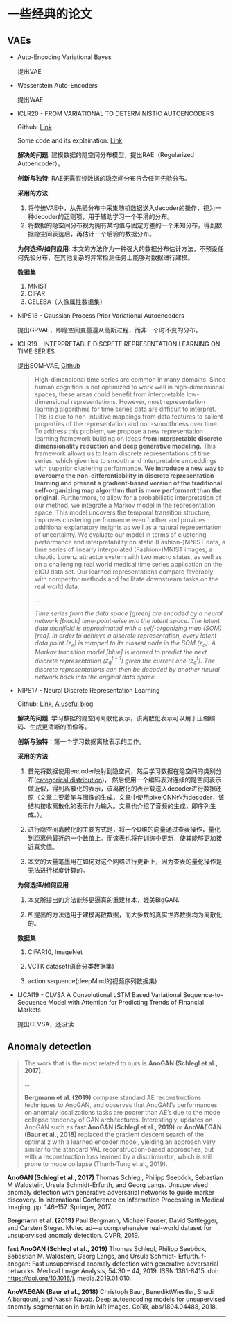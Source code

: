 <script type="text/x-mathjax-config">
  MathJax.Hub.Config({
    tex2jax: {
      inlineMath: [ ['$','$'], ["\\(","\\)"] ],
      processEscapes: true
    }
  });
</script>

<script src="https://cdn.mathjax.org/mathjax/latest/MathJax.js?config=TeX-AMS-MML_HTMLorMML" type="text/javascript"></script>

# 一些经典的论文

## VAEs

+ Auto-Encoding Variational Bayes

  提出VAE
  
  
+ Wasserstein Auto-Encoders

  提出WAE
  

+ ICLR20 - FROM VARIATIONAL TO DETERMINISTIC AUTOENCODERS
  
  Github: [Link](https://github.com/ParthaEth/Regularized_autoencoders-RAE-)
  
  Some code and its explaination: [Link](http://ameroyer.github.io/projects/2019/08/20/VQVAE.html)
  
  **解决的问题**: 建模数据的隐空间分布模型，提出RAE（Regularized Autoencoder）。
  
  **创新与独特**: RAE无需假设数据的隐空间分布符合任何先验分布。
  
  **采用的方法**
  1. 将传统VAE中，从先验分布中采集随机数据送入decoder的操作，视为一种decoder的正则项，用于辅助学习一个平滑的分布。
  2. 将数据的隐空间分布视为拥有某均值与固定方差的一个未知分布，得到数据隐空间表达后，再估计一个后验的数据分布。
  
  **为何选择/如何应用**: 本文的方法作为一种强大的数据分布估计方法，不预设任何先验分布，在其他复杂的异常检测任务上能够对数据进行建模。
  
  **数据集**
  1. MNIST
  2. CIFAR
  3. CELEBA（人像属性数据集）

  
  
+ NIPS18 - Gaussian Process Prior Variational Autoencoders

  提出GPVAE，即隐空间变量遵从高斯过程，而非一个时不变的分布。
  
  
+ ICLR19 - INTERPRETABLE DISCRETE REPRESENTATION LEARNING ON TIME SERIES

  提出SOM-VAE, [Github](https://github.com/ratschlab/SOM-VAE)

  > High-dimensional time series are common in many domains. Since human cognition is
  > not optimized to work well in high-dimensional spaces, these areas could benefit from
  > interpretable low-dimensional representations. However, most representation learning
  > algorithms for time series data are difficult to interpret. This is due to non-intuitive mappings
  > from data features to salient properties of the representation and non-smoothness over time.
  > To address this problem, we propose a new representation learning framework building on
  > ideas **from interpretable discrete dimensionality reduction and deep generative modeling.**
  > This framework allows us to learn discrete representations of time series, which give rise to
  > smooth and interpretable embeddings with superior clustering performance. **We introduce
  > a new way to overcome the non-differentiability in discrete representation learning and
  > present a gradient-based version of the traditional self-organizing map algorithm that is
  > more performant than the original.** Furthermore, to allow for a probabilistic interpretation of
  > our method, we integrate a Markov model in the representation space. This model uncovers
  > the temporal transition structure, improves clustering performance even further and provides
  > additional explanatory insights as well as a natural representation of uncertainty.
  > We evaluate our model in terms of clustering performance and interpretability on static
  > (Fashion-)MNIST data, a time series of linearly interpolated (Fashion-)MNIST images, a
  > chaotic Lorenz attractor system with two macro states, as well as on a challenging real world
  > medical time series application on the eICU data set. Our learned representations compare
  > favorably with competitor methods and facilitate downstream tasks on the real world data.
  >
  > ...
  >
  > *Time series from the data space [green] are encoded
  > by a neural network [black] time-point-wise into the latent space. The latent data manifold is approximated
  > with a self-organizing map (SOM) [red]. In order to achieve a discrete representation, every latent data point
  > ($z_e$) is mapped to its closest node in the SOM ($z_q$). A Markov transition model [blue] is learned to predict
  > the next discrete representation ($z_q ^{t+1}$) given the current one ($z_q ^{t}$). The discrete representations can then be
  > decoded by another neural network back into the original data space.*
  

  
+ NIPS17 - Neural Discrete Representation Learning

  Github: [Link](https://github.com/nakosung/VQ-VAE), [A useful blog](http://ameroyer.github.io/projects/2019/08/20/VQVAE.html)
  
  **解决的问题**: 学习数据的隐空间离散化表示，该离散化表示可以用于压缩编码、生成更清晰的图像等。
  
  **创新与独特**：第一个学习数据离散表示的工作。
  
  **采用的方法**
  1. 首先将数据使用encoder映射到隐空间，然后学习数据在隐空间的类别分布([categorical distribution](https://zhuanlan.zhihu.com/p/59550457))，
  然后使用一个编码表对连续的隐空间表示做近似，得到离散化的表示，该离散化的表示载送入decoder进行数据还原（文章主要着笔与图像的生成，文章中使用pixelCNN作为decoder，该结构接收离散化的表示作为输入。文章也介绍了音频的生成，即序列生成。）。
  
  2. 进行隐空间离散化的主要方式是，将一个D维的向量通过查表操作，量化到距离他最近的一个数值上。而该表也将在训练中更新，使其能够更加接近真实值。
  
  3. 本文的大量笔墨用在如何对这个网络进行更新上，因为查表的量化操作是无法进行梯度计算的。
  
  **为何选择/如何应用**
  1. 本文所提出的方法能够更逼真的重建样本，媲美BigGAN.
  
  2. 所提出的方法适用于建模离散数据，而大多数的真实世界数据均为离散化的。
  
  **数据集**
  1. CIFAR10, ImageNet
  
  2. VCTK dataset(语音分类数据集)
  
  3. action sequence(deepMind的视频序列数据集)
  
  
+ IJCAI19 - CLVSA A Convolutional LSTM Based Variational Sequence-to-Sequence Model with Attention for Predicting Trends of Financial Markets

  提出CLVSA，还没读
  




## Anomaly detection

  > The work that is the most related to ours is **AnoGAN (Schlegl et al., 2017)**.
  >
  > ...
  >
  > **Bergmann et al. (2019)** compare standard AE reconstructions techniques
  > to AnoGAN, and observes that AnoGAN’s performances on anomaly localizations tasks are
  > poorer than AE’s due to the mode collapse tendency of GAN architectures. Interestingly, updates on
  > AnoGAN such as **fast AnoGAN (Schlegl et al., 2019)** or **AnoVAEGAN (Baur et al., 2018)** replaced
  > the gradient descent search of the optimal z with a learned encoder model, yielding an approach
  > very similar to the standard VAE reconstruction-based approaches, but with a reconstruction loss
  > learned by a discriminator, which is still prone to mode collapse (Thanh-Tung et al., 2019).
  
  **AnoGAN (Schlegl et al., 2017)** Thomas Schlegl, Philipp Seeböck, Sebastian M Waldstein, Ursula Schmidt-Erfurth, and Georg
  Langs. Unsupervised anomaly detection with generative adversarial networks to guide marker
  discovery. In International Conference on Information Processing in Medical Imaging, pp. 146–157. Springer, 2017.
  
  **Bergmann et al. (2019)** Paul Bergmann, Michael Fauser, David Sattlegger, and Carsten Steger. Mvtec ad—a comprehensive real-world 
  dataset for unsupervised anomaly detection. CVPR, 2019.
  
  **fast AnoGAN (Schlegl et al., 2019)** Thomas Schlegl, Philipp Seeböck, Sebastian M. Waldstein, Georg Langs, and Ursula Schmidt-
  Erfurth. f-anogan: Fast unsupervised anomaly detection with generative adversarial networks.
  Medical Image Analysis, 54:30 – 44, 2019. ISSN 1361-8415. doi: https://doi.org/10.1016/j.
  media.2019.01.010.
  
  **AnoVAEGAN (Baur et al., 2018)** Christoph Baur, BenediktWiestler, Shadi Albarqouni, and Nassir Navab. Deep autoencoding models
  for unsupervised anomaly segmentation in brain MR images. CoRR, abs/1804.04488, 2018.
  
-----
  
  
